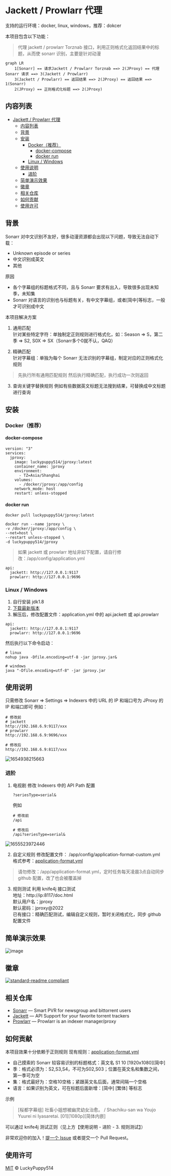 # Jackett / Prowlarr 代理

支持的运行环境：docker, linux, windows，推荐：dokcer  

本项目包含以下功能：
> 代理 jackett / prowlarr Torznab 接口，利用正则格式化返回结果中的标题，从而使 sonarr 识别，主要是针对动漫

```mermaid
graph LR
    1[Sonarr] == 请求Jackett / Prowlarr Torznab ==> 2(JProxy) == 代理 Sonarr 请求 ==> 3(Jackett / Prowlarr) 
    3(Jackett / Prowlarr) == 返回结果 ==> 2(JProxy) == 返回结果 ==> 1(Sonarr)
    2(JProxy) == 正则格式化标题 ==> 2(JProxy)
```

## 内容列表

- [Jackett / Prowlarr 代理](#jackett--prowlarr-代理)
  - [内容列表](#内容列表)
  - [背景](#背景)
  - [安装](#安装)
    - [Docker（推荐）](#docker推荐)
      - [docker-compose](#docker-compose)
      - [docker run](#docker-run)
    - [Linux / Windows](#linux--windows)
  - [使用说明](#使用说明)
    - [进阶](#进阶)
  - [简单演示效果](#简单演示效果)
  - [徽章](#徽章)
  - [相关仓库](#相关仓库)
  - [如何贡献](#如何贡献)
  - [使用许可](#使用许可)

## 背景

Sonarr 对中文识别不友好，很多动漫资源都会出现以下问题，导致无法自动下载：

+ Unknown episode or series
+ 中文识别成英文
+ 其他

原因

+ 各个字幕组的标题格式不同，且与 Sonarr 要求有出入，导致很多出现未知季，未知集
+ Sonarr 对语言的识别也与标题有关，有中文字幕组，或者[简中]等标志，一般才可识别成中文

本项目解决方案

1. 通用匹配  
   针对某些特定字符：单独制定正则规则进行格式化，如：Season => S，第二季 => S2, S0X => SX（Sonarr多个0就不认，QAQ）  

2. 精确匹配  
   针对字幕组：单独为每个 Sonarr 无法识别的字幕组，制定对应的正则格式化规则  

> 先执行所有通用匹配规则
> 然后执行精确匹配，执行成功一次则返回  

3. 查询关键字替换规则
   例如有些数据英文标题无法搜到结果，可替换成中文标题进行查询

## 安装

### Docker（推荐）

#### docker-compose

```
version: "3"
services:
  jproxy:
    image: luckypuppy514/jproxy:latest
    container_name: jproxy
    environment:
      - TZ=Asia/Shanghai
    volumes:
      - /docker/jproxy:/app/config
    network_mode: host
    restart: unless-stopped
```

#### docker run

```
docker pull luckypuppy514/jproxy:latest

docker run --name jproxy \
-v /docker/jproxy:/app/config \
--net=host \
--restart unless-stopped \
-d luckypuppy514/jproxy
```

> 如果 jackett 或 prowlarr 地址非如下配置，请自行修改：/app/config/application.yml

```
api:
  jackett: http://127.0.0.1:9117
  prowlarr: http://127.0.0.1:9696
```

### Linux / Windows

1. 自行安装 jdk1.8
2. [下载最新版本](https://github.com/LuckyPuppy514/jproxy/releases)
3. 解压后，修改配置文件：application.yml 中的 api.jackett 或 api.prowlarr  
```
api:
  jackett: http://127.0.0.1:9117
  prowlarr: http://127.0.0.1:9696
```

然后执行以下命令启动：

```
# linux
nohup java -Dfile.encoding=utf-8 -jar jproxy.jar&

# windows
java "-Dfile.encoding=utf-8" -jar jproxy.jar
```

## 使用说明
只需修改 Sonarr => Settings => Indexers 中的 URL 的 IP 和端口号为 JProxy 的 IP 和端口即可
例如：
```
# 修改前
# jackett
http://192.168.6.9:9117/xxx
# prowlarr
http://192.168.6.9:9696/xxx

# 修改后
http://192.168.6.9:8117/xxx
```

![1654938215663](https://user-images.githubusercontent.com/53246532/173182502-74cc4e10-e9eb-43a7-8d7d-1fcda01a7d13.jpg)


### 进阶
1. 电视剧
   修改 Indexers 中的 API Path 配置
   ```
   ?seriesType=serial&
   ```
   例如
   ```
   # 修改前
   /api

   # 修改后
   /api?seriesType=serial&
   ```
![1655523972446](https://user-images.githubusercontent.com/53246532/174422229-ecd94ccb-f9fc-46fd-9e8e-41f8ac6ee7b3.jpg)

2. 自定义规则
  修改配置文件： /app/config/application-format-custom.yml  
  格式参考：[application-format.yml](https://github.com/LuckyPuppy514/jproxy/blob/main/src/main/resources/application-format.yml)  

  > 请勿修改：/app/application-format.yml，定时任务每天凌晨3点自动同步 github 配置，改了也会被覆盖掉  

3. 规则测试
  利用 knife4j 接口测试  
  地址：http://ip:8117/doc.html  
  默认用户名：jproxy   
  默认密码：jproxy@2022  
  已有接口：精确匹配测试，编辑自定义规则，暂时关闭格式化，同步 github 配置文件  

## 简单演示效果
![image](https://user-images.githubusercontent.com/53246532/173182830-70802b63-7761-44b4-be8c-0d829a48e70c.png)

## 徽章

[![standard-readme compliant](https://img.shields.io/badge/readme%20style-standard-brightgreen.svg?style=flat-square)](https://github.com/RichardLitt/standard-readme)


## 相关仓库

- [Sonarr](https://github.com/Sonarr/Sonarr) — Smart PVR for newsgroup and bittorrent users
- [Jackett](https://github.com/Jackett/Jackett) — API Support for your favorite torrent trackers
- [Prowlarr](https://github.com/Prowlarr/Prowlarr) — Prowlarr is an indexer manager/proxy

## 如何贡献

本项目效果十分依赖于正则规则
现有规则：[application-format.yml](https://github.com/LuckyPuppy514/jproxy/blob/main/src/main/resources/application-format.yml)

+ 自己摸索的 Sonarr 较容易识别的标题格式：英文名 S1 10 [1920x1080][简中]
+ 季：格式必须为：S2,S3,S4，不可为S02,S03；位置在英文名和集数之间，第一季可为空
+ 集：格式最好为：空格10空格；紧跟英文名后面，通常间隔一个空格
+ 语言：如果识别为英文，可在标题后面新增：[简中] [繁体] 等标志

示例
> [桜都字幕组] 社畜小姐想被幽灵幼女治愈。 / Shachiku-san wa Youjo Yuurei ni Iyasaretai. [01][1080p][简体内嵌]

可以通过 knife4j 测试正则（见上方【使用说明 - 进阶 - 3. 规则测试】）

非常欢迎你的加入！[提一个 Issue](https://github.com/LuckyPuppy514/Play-With-MPV/issues/new) 或者提交一个 Pull Request。


## 使用许可

[MIT](https://github.com/LuckyPuppy514/Play-With-MPV/blob/main/LICENSE) © LuckyPuppy514
